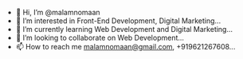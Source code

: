 - 👋 Hi, I’m @malamnomaan
- 👀 I’m interested in Front-End Development, Digital Marketing...
- 🌱 I’m currently learning Web Development and Digital Marketing...
- 💞️ I’m looking to collaborate on Web Development...
- 📫 How to reach me malamnomaan@gmail.com, +919621267608...

<!---
malamnomaan/malamnomaan is a ✨ special ✨ repository because its `README.md` (this file) appears on your GitHub profile.
You can click the Preview link to take a look at your changes.
--->
